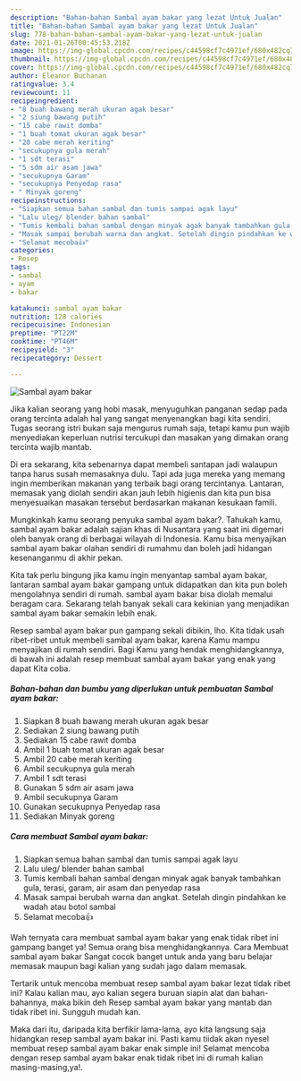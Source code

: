 ```yaml
---
description: "Bahan-bahan Sambal ayam bakar yang lezat Untuk Jualan"
title: "Bahan-bahan Sambal ayam bakar yang lezat Untuk Jualan"
slug: 778-bahan-bahan-sambal-ayam-bakar-yang-lezat-untuk-jualan
date: 2021-01-26T00:45:53.218Z
image: https://img-global.cpcdn.com/recipes/c44598cf7c4971ef/680x482cq70/sambal-ayam-bakar-foto-resep-utama.jpg
thumbnail: https://img-global.cpcdn.com/recipes/c44598cf7c4971ef/680x482cq70/sambal-ayam-bakar-foto-resep-utama.jpg
cover: https://img-global.cpcdn.com/recipes/c44598cf7c4971ef/680x482cq70/sambal-ayam-bakar-foto-resep-utama.jpg
author: Eleanor Buchanan
ratingvalue: 3.4
reviewcount: 11
recipeingredient:
- "8 buah bawang merah ukuran agak besar"
- "2 siung bawang putih"
- "15 cabe rawit domba"
- "1 buah tomat ukuran agak besar"
- "20 cabe merah keriting"
- "secukupnya gula merah"
- "1 sdt terasi"
- "5 sdm air asam jawa"
- "secukupnya Garam"
- "secukupnya Penyedap rasa"
- " Minyak goreng"
recipeinstructions:
- "Siapkan semua bahan sambal dan tumis sampai agak layu"
- "Lalu uleg/ blender bahan sambal"
- "Tumis kembali bahan sambal dengan minyak agak banyak tambahkan gula, terasi, garam, air asam dan penyedap rasa"
- "Masak sampai berubah warna dan angkat. Setelah dingin pindahkan ke wadah atau botol sambal"
- "Selamat mecoba👍"
categories:
- Resep
tags:
- sambal
- ayam
- bakar

katakunci: sambal ayam bakar 
nutrition: 128 calories
recipecuisine: Indonesian
preptime: "PT22M"
cooktime: "PT46M"
recipeyield: "3"
recipecategory: Dessert

---
```



![Sambal ayam bakar](https://img-global.cpcdn.com/recipes/c44598cf7c4971ef/680x482cq70/sambal-ayam-bakar-foto-resep-utama.jpg)

Jika kalian seorang yang hobi masak, menyuguhkan panganan sedap pada orang tercinta adalah hal yang sangat menyenangkan bagi kita sendiri. Tugas seorang istri bukan saja mengurus rumah saja, tetapi kamu pun wajib menyediakan keperluan nutrisi tercukupi dan masakan yang dimakan orang tercinta wajib mantab.

Di era  sekarang, kita sebenarnya dapat membeli santapan jadi walaupun tanpa harus susah memasaknya dulu. Tapi ada juga mereka yang memang ingin memberikan makanan yang terbaik bagi orang tercintanya. Lantaran, memasak yang diolah sendiri akan jauh lebih higienis dan kita pun bisa menyesuaikan masakan tersebut berdasarkan makanan kesukaan famili. 



Mungkinkah kamu seorang penyuka sambal ayam bakar?. Tahukah kamu, sambal ayam bakar adalah sajian khas di Nusantara yang saat ini digemari oleh banyak orang di berbagai wilayah di Indonesia. Kamu bisa menyajikan sambal ayam bakar olahan sendiri di rumahmu dan boleh jadi hidangan kesenanganmu di akhir pekan.

Kita tak perlu bingung jika kamu ingin menyantap sambal ayam bakar, lantaran sambal ayam bakar gampang untuk didapatkan dan kita pun boleh mengolahnya sendiri di rumah. sambal ayam bakar bisa diolah memalui beragam cara. Sekarang telah banyak sekali cara kekinian yang menjadikan sambal ayam bakar semakin lebih enak.

Resep sambal ayam bakar pun gampang sekali dibikin, lho. Kita tidak usah ribet-ribet untuk membeli sambal ayam bakar, karena Kamu mampu menyajikan di rumah sendiri. Bagi Kamu yang hendak menghidangkannya, di bawah ini adalah resep membuat sambal ayam bakar yang enak yang dapat Kita coba.

<!--inarticleads1-->

##### Bahan-bahan dan bumbu yang diperlukan untuk pembuatan Sambal ayam bakar:

1. Siapkan 8 buah bawang merah ukuran agak besar
1. Sediakan 2 siung bawang putih
1. Sediakan 15 cabe rawit domba
1. Ambil 1 buah tomat ukuran agak besar
1. Ambil 20 cabe merah keriting
1. Ambil secukupnya gula merah
1. Ambil 1 sdt terasi
1. Gunakan 5 sdm air asam jawa
1. Ambil secukupnya Garam
1. Gunakan secukupnya Penyedap rasa
1. Sediakan  Minyak goreng




<!--inarticleads2-->

##### Cara membuat Sambal ayam bakar:

1. Siapkan semua bahan sambal dan tumis sampai agak layu
1. Lalu uleg/ blender bahan sambal
1. Tumis kembali bahan sambal dengan minyak agak banyak tambahkan gula, terasi, garam, air asam dan penyedap rasa
1. Masak sampai berubah warna dan angkat. Setelah dingin pindahkan ke wadah atau botol sambal
1. Selamat mecoba👍




Wah ternyata cara membuat sambal ayam bakar yang enak tidak ribet ini gampang banget ya! Semua orang bisa menghidangkannya. Cara Membuat sambal ayam bakar Sangat cocok banget untuk anda yang baru belajar memasak maupun bagi kalian yang sudah jago dalam memasak.

Tertarik untuk mencoba membuat resep sambal ayam bakar lezat tidak ribet ini? Kalau kalian mau, ayo kalian segera buruan siapin alat dan bahan-bahannya, maka bikin deh Resep sambal ayam bakar yang mantab dan tidak ribet ini. Sungguh mudah kan. 

Maka dari itu, daripada kita berfikir lama-lama, ayo kita langsung saja hidangkan resep sambal ayam bakar ini. Pasti kamu tiidak akan nyesel membuat resep sambal ayam bakar enak simple ini! Selamat mencoba dengan resep sambal ayam bakar enak tidak ribet ini di rumah kalian masing-masing,ya!.

